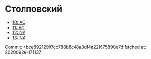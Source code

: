 # Столповский
- [10: AC](10.md)
- [11: AC](11.md)
- [12: NA](12.md)
- [13: NA](13.md)

Commit: 4bce89212997cc788b8c48a3df4a22f675890e7d
 fetched at: 20200926-171137
